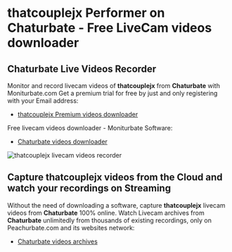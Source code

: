 # thatcouplejx Performer on Chaturbate - Free LiveCam videos downloader

## Chaturbate Live Videos Recorder

Monitor and record livecam videos of **thatcouplejx** from **Chaturbate** with Moniturbate.com
Get a premium trial for free by just and only registering with your Email address:
* [thatcouplejx Premium videos downloader](https://moniturbate.com/request-demo-licence-key.html)

Free livecam videos downloader - Moniturbate Software:
* [Chaturbate videos downloader](https://moniturbate.com/moniturbate-download-software.html)

![thatcouplejx livecam videos recorder](https://peachurnet.com/templates/moniturbate-software.png)


## Capture thatcouplejx videos from the Cloud and watch your recordings on Streaming

Without the need of downloading a software, capture **thatcouplejx** livecam videos from **Chaturbate** 100% online.
Watch Livecam archives from **Chaturbate** unlimitedly from thousands of existing recordings, only on Peachurbate.com and its websites network:
* [Chaturbate videos archives](https://peachurnet.com/)